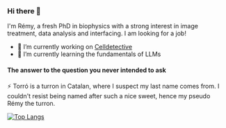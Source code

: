 ### Hi there 👋

I'm Rémy, a fresh PhD in biophysics with a strong interest in image treatment, data analysis and interfacing. I am looking for a job! 

- 🔭 I’m currently working on [Celldetective](https://github.com/remyeltorro/celldetective)
- 🌱 I’m currently learning the fundamentals of LLMs


#### The answer to the question you never intended to ask

⚡ Torró is a turron in Catalan, where I suspect my last name comes from. I couldn't resist being named after such a nice sweet, hence my pseudo Rémy the turron. 

[![Top Langs](https://github-readme-stats.vercel.app/api/top-langs/?username=remyeltorro&layout=donut)](https://github.com/anuraghazra/github-readme-stats)

<!--
**remyeltorro/remyeltorro** is a ✨ _special_ ✨ repository because its `README.md` (this file) appears on your GitHub profile.

Here are some ideas to get you started:

- 🔭 I’m currently working on ...
- 🌱 I’m currently learning ...
- 👯 I’m looking to collaborate on ...
- 🤔 I’m looking for help with ...
- 💬 Ask me about ...
- 📫 How to reach me: ...
- 😄 Pronouns: ...
- ⚡ Fun fact: ...
-->
